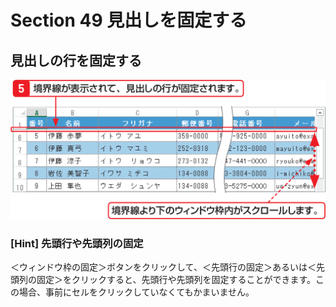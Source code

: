 # Section 49 見出しを固定する

## 見出しの行を固定する

![](003.png)

### [Hint] 先頭行や先頭列の固定

＜ウィンドウ枠の固定＞ボタンをクリックして、＜先頭行の固定＞あるいは＜先頭列の固定＞をクリックすると、先頭行や先頭列を固定することができます。この場合、事前にセルをクリックしていなくてもかまいません。
